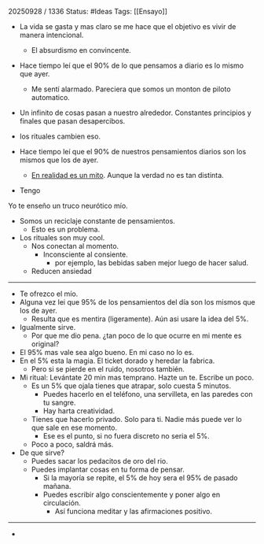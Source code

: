 20250928 / 1336
Status: #Ideas
Tags: [[Ensayo]]


- La vida se gasta y mas claro se me hace que el objetivo es vivir de manera intencional. 
	- El absurdismo en convincente. 

- Hace tiempo leí que el 90% de lo que pensamos a diario es lo mismo que ayer.
	- Me sentí alarmado. Pareciera que somos un monton de piloto automatico.
- Un infinito de cosas pasan a nuestro alrededor. Constantes principios y finales que pasan desapercibos. 
- los rituales cambien eso.

- Hace tiempo leí que el 90% de nuestros pensamientos diarios son los mismos que los de ayer. 
	- [En realidad es un mito](https://policyviz.com/2024/10/16/fact-checking-60000-thoughts-the-mystery-behind-a-misleading-statistic/?srsltid=AfmBOopH4oA_SXV_RX9KQfAVZn937gb_Lpg9foLsal51RfN_KDpE4Bkv). Aunque la verdad no es tan distinta. 
- Tengo 









Yo te enseño un truco neurótico mío. 
- Somos un reciclaje constante de pensamientos. 
	- Esto es un problema. 
- Los rituales son muy cool.
	- Nos conectan al momento. 
		- Inconsciente al consiente. 
			- por ejemplo, las bebidas saben mejor luego de hacer salud. 
	- Reducen ansiedad
---

- Te ofrezco el mío.
- Alguna vez lei que 95% de los pensamientos del día son los mismos que los de ayer. 
	- Resulta que es mentira (ligeramente). Aún asi usare la idea del 5%.
- Igualmente sirve.
	- Por que me dio pena. ¿tan poco de lo que ocurre en mi mente es original?
- El 95% mas vale sea algo bueno. En mi caso no lo es. 
- En el 5% esta la magia. El ticket dorado y heredar la fabrica. 
	- Pero si se pierde en el ruido, nosotros también. 
- Mi ritual: Levántate 20 min mas temprano. Hazte un te. Escribe un poco. 
	- Es un 5% que ojala tienes que atrapar, solo cuesta 5 minutos. 
		- Puedes hacerlo en el teléfono, una servilleta, en las paredes con tu sangre. 
		- Hay harta creatividad.
	- Tienes que hacerlo privado. Solo para ti. Nadie más puede ver lo que sale en ese momento. 
		- Ese es el punto, si no fuera discreto no seria el 5%. 
	- Poco a poco, saldrá más.
- De que sirve?
	- Puedes sacar los pedacitos de oro del rio. 
	- Puedes implantar cosas en tu forma de pensar. 
		- Si la mayoría se repite, el 5% de hoy sera el 95% de pasado mañana. 
		- Puedes escribir algo conscientemente y poner algo en circulación.
			- Así funciona meditar y las afirmaciones positivo.
------
-  
